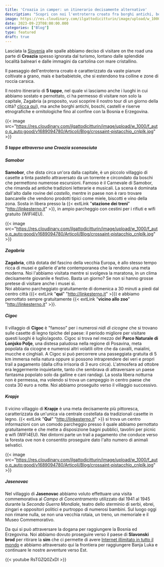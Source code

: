 ```yaml
---
title: 'Croazia in camper: un itinerario decisamente alternativo'
description: "Scopri con noi l'entroterra croato fra borghi antichi, boschi, castelli e riserve etnografiche"
image: https://res.cloudinary.com/ilgattodicitturin/image/upload/w_1000/f_auto,q_auto:good/v1689874010/Articoli/Blog/torta-leonardo_xx95ou.jpg
date: 2023-09-23T08:00:00.000
categories: ["Blog"]
type: featured
draft: true
---
```


Lasciata la [Slovenia](/blog/) alle spalle abbiamo deciso di visitare on the road una parte di **Croazia** spesso ignorata dal turismo, lontano dalle splendide località balneari e dalle immagini da cartolina con mare cristallino. 

Il paesaggio dell'entroterra croato è caratterizzato da vaste pianure coltivate a grano, mais e barbabietole, che si estendono tra colline e zone di roccia carsica.

Il nostro itinerario di **5 tappe**, nel quale vi lasciamo anche i luoghi in cui abbiamo sostato e pernottato, ci ha permesso di visitare non solo la capitale, Zagabria (a proposito, vuoi scoprire il nostro tour di un giorno della città? [clicca qui](/blog/)), ma anche borghi antichi, boschi, castelli e riserve etnografiche e ornitologiche fino al confine con la Bosnia e Erzegovina. 

{{< image src="https://res.cloudinary.com/ilgattodicitturin/image/upload/w_1000/f_auto,q_auto:good/v1689094780/Articoli/Blog/crossaint-pistacchio_cnlplk.jpg" >}}

##### 5 tappe attraverso una Croazia sconosciuta

##### Samobor 
**Samobor**, che dista circa un'ora dalla capitale, è un piccolo villaggio di casette a tinta pastello attraversato da un torrente e circondato da boschi che permettono numerose escursioni. Famoso è il Carnevale di Samobor, che rimanda ad antiche tradizioni letterarie e musicali. La scena è dominata dall'alto dalle rovine del *castello*, mentre in paese non è raro trovare bancarelle che vendono prodotti tipici come miele, biscotti e vino della zona. 
Sosta in libera presso la {{< extLink "**stazione dei treni**" "http://linkesterno.it" >}}, in ampio parcheggio con cestini per i rifiuti e wifi gratuito (WIFI4EU). 

{{< image src="https://res.cloudinary.com/ilgattodicitturin/image/upload/w_1000/f_auto,q_auto:good/v1689094780/Articoli/Blog/crossaint-pistacchio_cnlplk.jpg" >}}


##### Zagabria 
**Zagabria**, città dotata del fascino della vecchia Europa, è allo stesso tempo ricca di musei e gallerie d'arte contemporanea che la rendono una meta moderna. Noi l'abbiamo visitata mentre si svolgeva la maratona, in un clima decisamente giovanile e festivo. 
Basta un giorno? Se non si hanno grosse pretese di visitare anche i musei sì.  
Noi abbiamo parcheggiato gratuitamente di domenica a 30 minuti a piedi dal centro città ({{< extLink "**qui**" "http://linkesterno.it" >}}) e abbiamo pernottato sempre gratuitamente {{< extLink "**vicino allo zoo**" "http://linkesterno.it" >}}. 

##### Cigoc 
Il villaggio di **Cigoc** è "famoso" per i numerosi *nidi di cicogne* che si trovano sulle casette di legno tipiche del paese: il periodo migliore per visitare questi luoghi è luglio/agosto. Cigoc si trova nel mezzo del **Parco Naturale di Lonjsko Polje**, una distesa paludosa nella regione di Posavina, meta popolata da cicogne e numerosi altri volatili oltre che da cavalli, maialini, mucche e cinghiali. 
A Cigoc si può percorrere una passeggiata gratuita di 5 km immersa nella natura oppure si possono intraprendere dei veri e propri trail a pagamento (dalla cifra irrisoria di 3 euro circa).
L'atmosfera ad ottobre era leggermente inquietante, tanto che sembrava di attraversare un paese fantasma popolato solo da galline e cani randagi. La sosta libera notturna non è permessa, ma volendo si trova un campeggio in centro paese che costa 30 euro a notte. Noi abbiamo proseguito verso il villaggio successivo. 

##### Krapje
Il vicino villaggio di **Krapje** è una meta decisamente più pittoresca, caratterizzata da un'unica via centrale costellata da tradizionali casette in legno. {{< extLink "**Qui**" "http://linkesterno.it" >}} si trova un centro informazioni con un comodo parcheggio presso il quale abbiamo pernottato gratuitamente e che mette a disposizione bagni pubblici, tavolini per picnic e wifi (WIFI4EU). Nei dintorni parte un trail a pagamento che conduce verso la foresta ove non è consentito proseguire dato l'alto numero di animali selvatici. 

{{< image src="https://res.cloudinary.com/ilgattodicitturin/image/upload/w_1000/f_auto,q_auto:good/v1689094780/Articoli/Blog/crossaint-pistacchio_cnlplk.jpg" >}}


##### Jasenovac 
Nel villaggio di **Jasenovac** abbiamo voluto effettuare una visita commemorativa al *Campo di Concentramento* utilizzato dal 1941 al 1945 durante la *Seconda Guerra Mondiale*, teatro dello sterminio di serbi, ebrei, zingari e oppositori politici e purtroppo di numerosi bambini. Sul luogo oggi non rimane nulla, se non una vecchia rotaia, un treno, un memoriale e il Museo Commemorativo.

Da qui si può attraversare la dogana per raggiungere la Bosnia ed Erzegovina. Noi abbiamo dovuto proseguire verso il paese di **Slavonski brod** per ritirare la **sim** che ci permette di avere [Internet illimitato in tutto il mondo](/blog/) e abbiamo attraversato qui la frontiera per raggiungere Banja Luka e continuare le nostre avventure verso Est. 


{{< youtube RsTGZQ0ZxDI >}}




